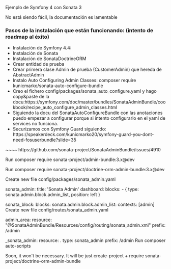 Ejemplo de Symfony 4 con Sonata 3
<p>No está siendo fácil, la documentación es lamentable</p>
<h3>Pasos de la instalación que están funcionando: (intento de roadmap al éxito)</h3>
<ul>
    <li>Instalación de Symfony 4.4: </li>
    <li>Instalación de Sonata</li>
    <li>Instalación de SonataDoctrineORM</li>
    <li>Crear entidad de prueba</li>
    <li>Crear primera clase Admin de prueba (CustomerAdmin) que hereda de AbstractAdmin</li>
    <li>Instalo Auto Configuring Admin Classes: composer require kunicmarko/sonata-auto-configure-bundle</li>
    <li>Creo el fichero config/packages/sonata_auto_configure.yaml y hago copy&paste de la docu:https://symfony.com/doc/master/bundles/SonataAdminBundle/cookbook/recipe_auto_configure_admin_classes.html</li>
    <li>Siguiendo la docu del SonataAutoConfigureBundle con las anotaciones puedo empezar a configurar porque si intento configurarlo en el yaml de services no funciona. </li>
    <li>Securizamos con Symfony Guard siguiendo: https://speakerdeck.com/kunicmarko20/symfony-guard-you-dont-need-fosuserbundle?slide=35</li>
</ul>
~~~~
https://github.com/sonata-project/SonataAdminBundle/issues/4910

Run composer require sonata-project/admin-bundle:3.x@dev

Run composer require sonata-project/doctrine-orm-admin-bundle:3.x@dev

Create new file config/packages/sonata_admin.yaml

sonata_admin:
    title: 'Sonata Admin'
    dashboard:
        blocks:
            - { type: sonata.admin.block.admin_list, position: left }

sonata_block:
    blocks:
        sonata.admin.block.admin_list:
            contexts: [admin]
Create new file config/routes/sonata_admin.yaml

admin_area:
    resource: "@SonataAdminBundle/Resources/config/routing/sonata_admin.xml"
    prefix: /admin

_sonata_admin:
    resource: .
    type: sonata_admin
    prefix: /admin
Run composer auto-scripts

Soon, it won't be necessary. It will be just create-project + require sonata-project/doctrine-orm-admin-bundle
